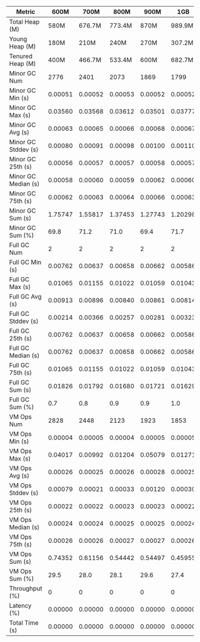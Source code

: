 | Metric | 600M | 700M | 800M | 900M | 1GB | 2GB | 4GB | 8GB |
|------|----|----|----|----|---|---|---|---|
| Total Heap (M) | 580M | 676.7M | 773.4M | 870M | 989.9M | 1979.8M | 3959.5M | 7918.9M |
| Young Heap (M) | 180M | 210M | 240M | 270M | 307.2M | 614.4M | 1228.8M | 2457.6M |
| Tenured Heap (M) | 400M | 466.7M | 533.4M | 600M | 682.7M | 1365.4M | 2730.7M | 5461.4M |
| Minor GC Num | 2776 | 2401 | 2073 | 1869 | 1799 | 833 | 457 | 213 |
| Minor GC Min (s) | 0.00051 | 0.00052 | 0.00053 | 0.00052 | 0.00052 | 0.00054 | 0.00059 | 0.00065 |
| Minor GC Max (s) | 0.03560 | 0.03568 | 0.03612 | 0.03501 | 0.03777 | 0.03522 | 0.03858 | 0.03642 |
| Minor GC Avg (s) | 0.00063 | 0.00065 | 0.00066 | 0.00068 | 0.00067 | 0.00075 | 0.00084 | 0.00098 |
| Minor GC Stddev (s) | 0.00080 | 0.00091 | 0.00098 | 0.00100 | 0.00110 | 0.00153 | 0.00209 | 0.00246 |
| Minor GC 25th (s) | 0.00056 | 0.00057 | 0.00057 | 0.00058 | 0.00057 | 0.00061 | 0.00064 | 0.00071 |
| Minor GC Median (s) | 0.00058 | 0.00060 | 0.00059 | 0.00062 | 0.00060 | 0.00064 | 0.00067 | 0.00075 |
| Minor GC 75th (s) | 0.00062 | 0.00063 | 0.00064 | 0.00066 | 0.00063 | 0.00069 | 0.00072 | 0.00081 |
| Minor GC Sum (s) | 1.75747 | 1.55817 | 1.37453 | 1.27743 | 1.20298 | 0.62815 | 0.38485 | 0.20923 |
| Minor GC Sum (%) | 69.8 | 71.2 | 71.0 | 69.4 | 71.7 | 71.6 | 71.3 | 68.1 |
| Full GC Num | 2 | 2 | 2 | 2 | 2 | 2 | 2 | 2 |
| Full GC Min (s) | 0.00762 | 0.00637 | 0.00658 | 0.00662 | 0.00586 | 0.00671 | 0.00610 | 0.00591 |
| Full GC Max (s) | 0.01065 | 0.01155 | 0.01022 | 0.01059 | 0.01043 | 0.00974 | 0.01100 | 0.00975 |
| Full GC Avg (s) | 0.00913 | 0.00896 | 0.00840 | 0.00861 | 0.00814 | 0.00823 | 0.00855 | 0.00783 |
| Full GC Stddev (s) | 0.00214 | 0.00366 | 0.00257 | 0.00281 | 0.00323 | 0.00214 | 0.00347 | 0.00271 |
| Full GC 25th (s) | 0.00762 | 0.00637 | 0.00658 | 0.00662 | 0.00586 | 0.00671 | 0.00610 | 0.00591 |
| Full GC Median (s) | 0.00762 | 0.00637 | 0.00658 | 0.00662 | 0.00586 | 0.00671 | 0.00610 | 0.00591 |
| Full GC 75th (s) | 0.01065 | 0.01155 | 0.01022 | 0.01059 | 0.01043 | 0.00974 | 0.01100 | 0.00975 |
| Full GC Sum (s) | 0.01826 | 0.01792 | 0.01680 | 0.01721 | 0.01629 | 0.01645 | 0.01710 | 0.01566 |
| Full GC Sum (%) | 0.7 | 0.8 | 0.9 | 0.9 | 1.0 | 1.9 | 3.2 | 5.1 |
| VM Ops Num | 2828 | 2448 | 2123 | 1923 | 1853 | 901 | 528 | 284 |
| VM Ops Min (s) | 0.00004 | 0.00005 | 0.00004 | 0.00005 | 0.00005 | 0.00004 | 0.00003 | 0.00004 |
| VM Ops Max (s) | 0.04017 | 0.00992 | 0.01204 | 0.05079 | 0.01271 | 0.00810 | 0.00602 | 0.01533 |
| VM Ops Avg (s) | 0.00026 | 0.00025 | 0.00026 | 0.00028 | 0.00025 | 0.00026 | 0.00026 | 0.00029 |
| VM Ops Stddev (s) | 0.00079 | 0.00021 | 0.00033 | 0.00120 | 0.00030 | 0.00027 | 0.00026 | 0.00090 |
| VM Ops 25th (s) | 0.00022 | 0.00022 | 0.00023 | 0.00023 | 0.00022 | 0.00023 | 0.00022 | 0.00021 |
| VM Ops Median (s) | 0.00024 | 0.00024 | 0.00025 | 0.00025 | 0.00024 | 0.00025 | 0.00026 | 0.00025 |
| VM Ops 75th (s) | 0.00026 | 0.00026 | 0.00027 | 0.00027 | 0.00026 | 0.00027 | 0.00028 | 0.00027 |
| VM Ops Sum (s) | 0.74352 | 0.61156 | 0.54442 | 0.54497 | 0.45955 | 0.23228 | 0.13802 | 0.08250 |
| VM Ops Sum (%) | 29.5 | 28.0 | 28.1 | 29.6 | 27.4 | 26.5 | 25.6 | 26.8 |
| Throughput (%) | 0 | 0 | 0 | 0 | 0 | 0 | 0 | 0 |
| Latency (%) | 0.00000 | 0.00000 | 0.00000 | 0.00000 | 0.00000 | 0.00000 | 0.00000 | 0.00000 |
| Total Time (s) | 0.00000 | 0.00000 | 0.00000 | 0.00000 | 0.00000 | 0.00000 | 0.00000 | 0.00000 |
